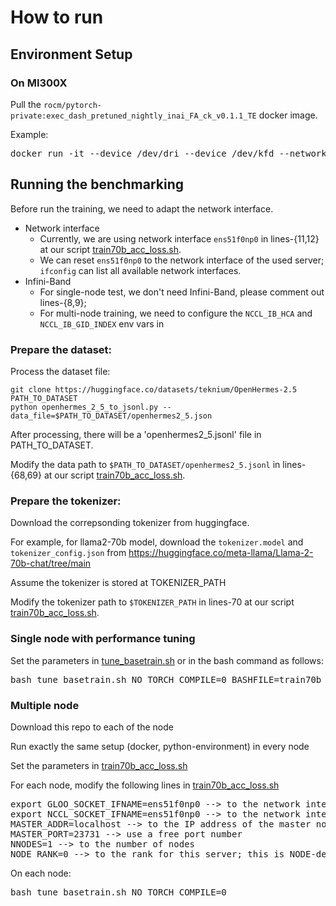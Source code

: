 # How to run
## Environment Setup
### On MI300X
Pull the `rocm/pytorch-private:exec_dash_pretuned_nightly_inai_FA_ck_v0.1.1_TE` docker image. 


Example:
<pre>docker run -it --device /dev/dri --device /dev/kfd --network host --ipc host --group-add video --cap-add SYS_PTRACE --security-opt seccomp=unconfined --privileged    -v  $HOME/.ssh:/root/.ssh  --shm-size 128G --name llama-70b-training-gl  $DOCKER_IMAGE_NAME
</pre>




<!-- ### On H100
Pull the `nvcr.io/nvidia/pytorch:24.07-py3` docker image.

Install the following dependencies:
<pre>
pip install ftfy datasets langdetect flash_attn numpy pandas nltk sentencepiece boto3 tqdm regex bs4 newspaper3k htmlmin tldextract transformers

pip install git+https://github.com/NVIDIA/TransformerEngine.git@stable
</pre> -->

## Running the benchmarking
Before run the training, we need to adapt the network interface.
- Network interface
   - Currently, we are using network interface `ens51f0np0` in lines-{11,12} at our script [train70b_acc_loss.sh](./train70b_acc_loss.sh).
   - We can reset `ens51f0np0` to the network interface of the used server; `ifconfig` can list all available network interfaces.
- Infini-Band
   - For single-node test, we don't need Infini-Band, please comment out lines-{8,9}; 
   - For multi-node training, we need to configure the `NCCL_IB_HCA` and `NCCL_IB_GID_INDEX` env vars in 

### Prepare the dataset:
Process the dataset file:
```
git clone https://huggingface.co/datasets/teknium/OpenHermes-2.5 PATH_TO_DATASET
python openhermes_2_5_to_jsonl.py --data_file=$PATH_TO_DATASET/openhermes2_5.json
```
After processing, there will be a 'openhermes2_5.jsonl' file in PATH_TO_DATASET.

Modify the data path to `$PATH_TO_DATASET/openhermes2_5.jsonl` in lines-{68,69} at our script [train70b_acc_loss.sh](./train70b_acc_loss.sh).

### Prepare the tokenizer:
Download the correpsonding tokenizer from huggingface. 

For example, for llama2-70b model, download the `tokenizer.model` and `tokenizer_config.json` from https://huggingface.co/meta-llama/Llama-2-70b-chat/tree/main

Assume the tokenizer is stored at TOKENIZER_PATH

Modify the tokenizer path to `$TOKENIZER_PATH` in lines-70 at our script [train70b_acc_loss.sh](./train70b_acc_loss.sh).



### Single node with performance tuning
Set the parameters in [tune_basetrain.sh](./tune_basetrain.sh) or in the bash command as follows:
<pre>
bash tune_basetrain.sh NO_TORCH_COMPILE=0 BASHFILE=train70b_acc_loss.sh MODEL_SIZE=70 MBS=4 BS=32 NO_TORCH_COMPILE=0
</pre>

### Multiple node
Download this repo to each of the node

Run exactly the same setup (docker, python-environment) in every node

Set the parameters in [train70b_acc_loss.sh](./train70b_acc_loss.sh)

For each node, modify the following lines in [train70b_acc_loss.sh](./train70b_acc_loss.sh)
<pre>
export GLOO_SOCKET_IFNAME=ens51f0np0 --> to the network interface on the server [can by obtainted by run ifconfig]
export NCCL_SOCKET_IFNAME=ens51f0np0 --> to the network interface on the server [can by obtainted by run ifconfig]
MASTER_ADDR=localhost --> to the IP address of the master node (rank=0)
MASTER_PORT=23731 --> use a free port number
NNODES=1 --> to the number of nodes
NODE_RANK=0 --> to the rank for this server; this is NODE-dependent!
</pre>



On each node:
<pre>
bash tune_basetrain.sh NO_TORCH_COMPILE=0
</pre>


